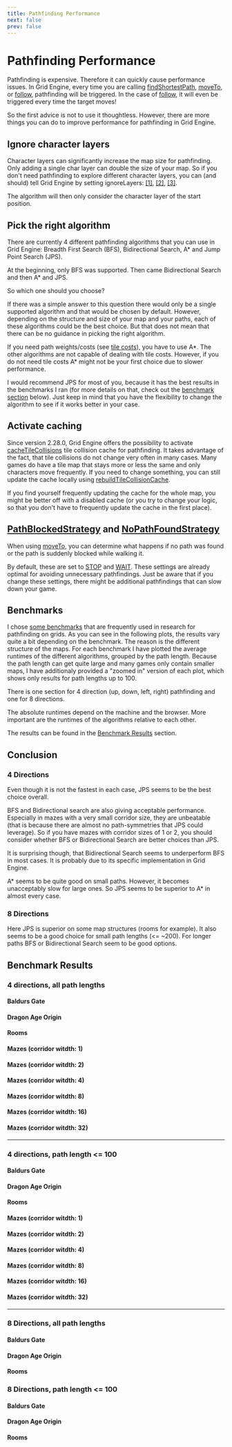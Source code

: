 ```yaml
---
title: Pathfinding Performance
next: false
prev: false
---
```


<script setup>
import { data } from '../../csv.data.js'
import Plot from '../../components/Plot.vue'

function plotData(name) {
  return data.find(d => d.name == name).content;
}

const bg512PlotData  = plotData('bg512-avg-4-dir');
const daoPlotData  = plotData('dao-avg-4-dir');
const roomsPlotData  = plotData('rooms-avg-4-dir');
const maze1PlotData  = plotData('maze-avg-4-1');
const maze2PlotData  = plotData('maze-avg-4-2');
const maze4PlotData  = plotData('maze-avg-4-4');
const maze8PlotData  = plotData('maze-avg-4-8');
const maze16PlotData  = plotData('maze-avg-4-16');
const maze32PlotData  = plotData('maze-avg-4-32');
const roomsPlotData8Dir  = plotData('rooms-avg-8-dir');
const daoPlotData8Dir  = plotData('dao-avg-8-dir');
const bg512PlotData8Dir  = plotData('bg512-avg-8-dir');

</script>

# Pathfinding Performance

Pathfinding is expensive. Therefore it can quickly cause performance issues. In Grid Engine, every time you are calling
[findShortestPath][find-shortest-path],
[moveTo][move-to], or
[follow][follow], pathfinding will be triggered. In the case of [follow][follow], it will even be triggered every time the target moves!

So the first advice is not to use it thoughtless. However, there are more things you can do to improve performance for pathfinding in Grid Engine.

## Ignore character layers

Character layers can significantly increase the map size for pathfinding. Only adding a single char layer can double the size of your map. So if you don't need pathfinding to explore different character layers, you can (and should) tell Grid Engine by setting ignoreLayers: [[1]][ignore-layers], [[2]][move-to-ignore-layers], [[3]][follow-ignore-layers].

The algorithm will then only consider the character layer of the start position.

## Pick the right algorithm

There are currently 4 different pathfinding algorithms that you can use in Grid Engine: Breadth First Search (BFS), Bidirectional Search, A\* and Jump Point Search (JPS).

At the beginning, only BFS was supported. Then came Bidirectional Search and then A\* and JPS.

So which one should you choose?

If there was a simple answer to this question there would only be a single supported algorithm and that would be chosen by default. However, depending on the structure and size of your map and your paths, each of these algorithms could be the best choice. But that does not mean that there can be no guidance in picking the right algorithm.

If you need path weights/costs (see [tile costs](../../p/tile-properties/#pathfinding-costs)), you have to use A\*. The other algorithms are not capable of dealing with tile costs. However, if you do not need tile costs A\* might not be your first choice due to slower performance.

I would recommend JPS for most of you, because it has the best results in the benchmarks I ran (for more details on that, check out the [benchmark section](#benchmarks) below). Just keep in mind that you have the flexibility to change the algorithm to see if it works better in your case.

## Activate caching

Since version 2.28.0, Grid Engine offers the possibility to activate [cacheTileCollisions][cache-tile-collisions] tile collision cache for pathfinding. It takes advantage of the fact, that tile collisions do not change very often in many cases. Many games do have a tile map that stays more or less the same and only characters move frequently. If you need to change something, you can still update the cache locally using [rebuildTileCollisionCache][rebuild-tile-collision-cache].

If you find yourself frequently updating the cache for the whole map, you might be better off with a disabled cache (or you try to change your logic, so that you don't have to frequently update the cache in the first place).

## [PathBlockedStrategy][path-blocked-strategy] and [NoPathFoundStrategy][no-path-found-strategy]

When using [moveTo][move-to], you can determine what happens if no path was found or the path is suddenly blocked while walking it.

By default, these are set to [STOP][stop] and [WAIT][wait]. These settings are already optimal for avoiding unnecessary pathfindings. Just be aware that if you change these settings, there might be additional pathfindings that can slow down your game.

## Benchmarks

I chose [some benchmarks](https://movingai.com/benchmarks/grids.html) that are frequently used in research for pathfinding on grids. As you can see in the following plots, the results vary quite a bit depending on the benchmark. The reason is the different structure of the maps. For each benchmark I have plotted the average runtimes of the different algorithms, grouped by the path length. Because the path length can get quite large and many games only contain smaller maps, I have additionaly provided a "zoomed in" version of each plot, which shows only results for path lengths up to 100.

There is one section for 4 direction (up, down, left, right) pathfinding and one for 8 directions.

The absolute runtimes depend on the machine and the browser. More important are the runtimes of the algorithms relative to each other.

The results can be found in the [Benchmark Results](#benchmark-results) section.

## Conclusion

### 4 Directions

Even though it is not the fastest in each case, JPS seems to be the best choice overall.

BFS and Bidirectional search are also giving acceptable performance. Especially in mazes with a very small corridor size, they are unbeatable (that is because there are almost no path-symmetries that JPS could leverage). So if you have mazes with corridor sizes of 1 or 2, you should consider whether BFS or Bidirectional Search are better choices than JPS.

It is surprising though, that Bidirectional Search seems to underperform BFS in most cases. It is probably due to its specific implementation in Grid Engine.

A\* seems to be quite good on small paths. However, it becomes unacceptably slow for large ones. So JPS seems to be superior to A\* in almost every case.

### 8 Directions

Here JPS is superior on some map structures (rooms for example). It also seems to be a good choice for small path lengths (<= ~200). For longer paths BFS or Bidirectional Search seem to be good options.

## Benchmark Results

### 4 directions, all path lengths

#### Baldurs Gate

<Plot :rawPlotData="bg512PlotData" />

#### Dragon Age Origin

<Plot :rawPlotData="daoPlotData" />

#### Rooms

<Plot :rawPlotData="roomsPlotData" />

#### Mazes (corridor witdth: 1)

<Plot :rawPlotData="maze1PlotData" />

#### Mazes (corridor witdth: 2)

<Plot :rawPlotData="maze2PlotData" />

#### Mazes (corridor witdth: 4)

<Plot :rawPlotData="maze4PlotData" />

#### Mazes (corridor witdth: 8)

<Plot :rawPlotData="maze8PlotData" />

#### Mazes (corridor witdth: 16)

<Plot :rawPlotData="maze16PlotData" />

#### Mazes (corridor witdth: 32)

<Plot :rawPlotData="maze32PlotData" />

---

### 4 directions, path length <= 100

#### Baldurs Gate

<Plot :rawPlotData="bg512PlotData.slice(0,6)" />

#### Dragon Age Origin

<Plot :rawPlotData="roomsPlotData.slice(0,6)" />

#### Rooms

<Plot :rawPlotData="daoPlotData.slice(0,6)" />

#### Mazes (corridor witdth: 1)

<Plot :rawPlotData="maze1PlotData.slice(0,6)" />

#### Mazes (corridor witdth: 2)

<Plot :rawPlotData="maze2PlotData.slice(0,6)" />

#### Mazes (corridor witdth: 4)

<Plot :rawPlotData="maze4PlotData.slice(0,6)" />

#### Mazes (corridor witdth: 8)

<Plot :rawPlotData="maze8PlotData.slice(0,6)" />

#### Mazes (corridor witdth: 16)

<Plot :rawPlotData="maze16PlotData.slice(0,6)" />

#### Mazes (corridor witdth: 32)

<Plot :rawPlotData="maze32PlotData.slice(0,6)" />

---

### 8 Directions, all path lengths

#### Baldurs Gate

<Plot :rawPlotData="bg512PlotData8Dir" />

#### Dragon Age Origin

<Plot :rawPlotData="daoPlotData8Dir" />

#### Rooms

<Plot :rawPlotData="roomsPlotData8Dir" />

### 8 Directions, path length <= 100

#### Baldurs Gate

<Plot :rawPlotData="bg512PlotData8Dir.slice(0,6)" />

#### Dragon Age Origin

<Plot :rawPlotData="daoPlotData8Dir.slice(0,6)" />

#### Rooms

<Plot :rawPlotData="roomsPlotData8Dir.slice(0,6)" />

[find-shortest-path]: https://annoraaq.github.io/grid-engine/api/interfaces/IGridEngine.html#findShortestPath
[move-to]: https://annoraaq.github.io/grid-engine/api/interfaces/IGridEngine.html#moveTo
[follow]: https://annoraaq.github.io/grid-engine/api/interfaces/IGridEngine.html#follow
[cache-tile-collisions]: https://annoraaq.github.io/grid-engine/api/interfaces/GridEngineConfigHeadless.html#cacheTileCollisions
[rebuild-tile-collision-cache]: https://annoraaq.github.io/grid-engine/api/classes/GridEngineHeadless.html#rebuildTileCollisionCache
[stop]: https://annoraaq.github.io/grid-engine/api/enums/NoPathFoundStrategy.html#STOP
[wait]: https://annoraaq.github.io/grid-engine/api/enums/PathBlockedStrategy.html#WAIT
[path-blocked-strategy]: https://annoraaq.github.io/grid-engine/api/enums/PathBlockedStrategy.html
[no-path-found-strategy]: https://annoraaq.github.io/grid-engine/api/enums/NoPathFoundStrategy.html
[ignore-layers]: https://annoraaq.github.io/grid-engine/api/interfaces/PathfindingOptions.html#ignoreLayers
[move-to-ignore-layers]: https://annoraaq.github.io/grid-engine/api/interfaces/MoveToConfig.html#ignoreLayers
[follow-ignore-layers]: https://annoraaq.github.io/grid-engine/api/interfaces/FollowOptions.html#ignoreLayers
